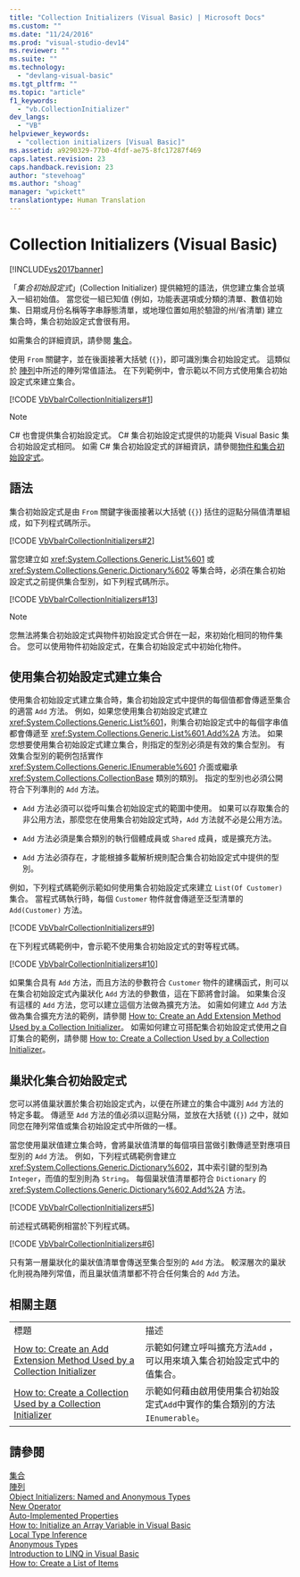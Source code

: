 ```yaml
---
title: "Collection Initializers (Visual Basic) | Microsoft Docs"
ms.custom: ""
ms.date: "11/24/2016"
ms.prod: "visual-studio-dev14"
ms.reviewer: ""
ms.suite: ""
ms.technology: 
  - "devlang-visual-basic"
ms.tgt_pltfrm: ""
ms.topic: "article"
f1_keywords: 
  - "vb.CollectionInitializer"
dev_langs: 
  - "VB"
helpviewer_keywords: 
  - "collection initializers [Visual Basic]"
ms.assetid: a9290329-77b0-4fdf-ae75-8fc17287f469
caps.latest.revision: 23
caps.handback.revision: 23
author: "stevehoag"
ms.author: "shoag"
manager: "wpickett"
translationtype: Human Translation
---
```

# Collection Initializers (Visual Basic)
[!INCLUDE[vs2017banner](../../../../csharp/includes/vs2017banner.md)]

「*集合初始設定式*」\(Collection Initializer\) 提供縮短的語法，供您建立集合並填入一組初始值。  當您從一組已知值 \(例如，功能表選項或分類的清單、數值初始集、日期或月份名稱等字串靜態清單，或地理位置如用於驗證的州\/省清單\) 建立集合時，集合初始設定式會很有用。  
  
 如需集合的詳細資訊，請參閱 [集合](../Topic/Collections%20\(C%23%20and%20Visual%20Basic\).md)。  
  
 使用 `From` 關鍵字，並在後面接著大括號 \(`{}`\)，即可識別集合初始設定式。  這類似於 [陣列](../../../../visual-basic/programming-guide/language-features/arrays/index.md)中所述的陣列常值語法。  在下列範例中，會示範以不同方式使用集合初始設定式來建立集合。  
  
 [!CODE [VbVbalrCollectionInitializers#1](../CodeSnippet/VS_Snippets_VBCSharp/VbVbalrCollectionInitializers#1)]  
  
> [!NOTE]
>  C\# 也會提供集合初始設定式。  C\# 集合初始設定式提供的功能與 Visual Basic 集合初始設定式相同。  如需 C\# 集合初始設定式的詳細資訊，請參閱[物件和集合初始設定式](../../../../csharp/programming-guide/classes-and-structs/object-and-collection-initializers.md)。  
  
## 語法  
 集合初始設定式是由 `From` 關鍵字後面接著以大括號 \(`{}`\) 括住的逗點分隔值清單組成，如下列程式碼所示。  
  
 [!CODE [VbVbalrCollectionInitializers#2](../CodeSnippet/VS_Snippets_VBCSharp/VbVbalrCollectionInitializers#2)]  
  
 當您建立如 <xref:System.Collections.Generic.List%601> 或 <xref:System.Collections.Generic.Dictionary%602> 等集合時，必須在集合初始設定式之前提供集合型別，如下列程式碼所示。  
  
 [!CODE [VbVbalrCollectionInitializers#13](../CodeSnippet/VS_Snippets_VBCSharp/VbVbalrCollectionInitializers#13)]  
  
> [!NOTE]
>  您無法將集合初始設定式與物件初始設定式合併在一起，來初始化相同的物件集合。  您可以使用物件初始設定式，在集合初始設定式中初始化物件。  
  
## 使用集合初始設定式建立集合  
 使用集合初始設定式建立集合時，集合初始設定式中提供的每個值都會傳遞至集合的適當 `Add` 方法。  例如，如果您使用集合初始設定式建立 <xref:System.Collections.Generic.List%601>，則集合初始設定式中的每個字串值都會傳遞至 <xref:System.Collections.Generic.List%601.Add%2A> 方法。  如果您想要使用集合初始設定式建立集合，則指定的型別必須是有效的集合型別。  有效集合型別的範例包括實作 <xref:System.Collections.Generic.IEnumerable%601> 介面或繼承 <xref:System.Collections.CollectionBase> 類別的類別。  指定的型別也必須公開符合下列準則的 `Add` 方法。  
  
-   `Add` 方法必須可以從呼叫集合初始設定式的範圍中使用。  如果可以存取集合的非公用方法，那麼您在使用集合初始設定式時，`Add` 方法就不必是公用方法。  
  
-   `Add` 方法必須是集合類別的執行個體成員或 `Shared` 成員，或是擴充方法。  
  
-   `Add` 方法必須存在，才能根據多載解析規則配合集合初始設定式中提供的型別。  
  
 例如，下列程式碼範例示範如何使用集合初始設定式來建立 `List(Of Customer)` 集合。  當程式碼執行時，每個 `Customer` 物件就會傳遞至泛型清單的 `Add(Customer)` 方法。  
  
 [!CODE [VbVbalrCollectionInitializers#9](../CodeSnippet/VS_Snippets_VBCSharp/VbVbalrCollectionInitializers#9)]  
  
 在下列程式碼範例中，會示範不使用集合初始設定式的對等程式碼。  
  
 [!CODE [VbVbalrCollectionInitializers#10](../CodeSnippet/VS_Snippets_VBCSharp/VbVbalrCollectionInitializers#10)]  
  
 如果集合具有 `Add` 方法，而且方法的參數符合 `Customer` 物件的建構函式，則可以在集合初始設定式內巢狀化 `Add` 方法的參數值，這在下節將會討論。  如果集合沒有這樣的 `Add` 方法，您可以建立這個方法做為擴充方法。  如需如何建立 `Add` 方法做為集合擴充方法的範例，請參閱 [How to: Create an Add Extension Method Used by a Collection Initializer](../../../../visual-basic/programming-guide/language-features/collection-initializers/how-to-create-an-add-extension-method-used-by-a-collection-initializer.md)。  如需如何建立可搭配集合初始設定式使用之自訂集合的範例，請參閱 [How to: Create a Collection Used by a Collection Initializer](../../../../visual-basic/programming-guide/language-features/collection-initializers/how-to-create-a-collection-used-by-a-collection-initializer.md)。  
  
## 巢狀化集合初始設定式  
 您可以將值巢狀置於集合初始設定式內，以便在所建立的集合中識別 `Add` 方法的特定多載。  傳遞至 `Add` 方法的值必須以逗點分隔，並放在大括號 \(`{}`\) 之中，就如同您在陣列常值或集合初始設定式中所做的一樣。  
  
 當您使用巢狀值建立集合時，會將巢狀值清單的每個項目當做引數傳遞至對應項目型別的 `Add` 方法。  例如，下列程式碼範例會建立 <xref:System.Collections.Generic.Dictionary%602>，其中索引鍵的型別為 `Integer`，而值的型別則為 `String`。  每個巢狀值清單都符合 `Dictionary` 的 <xref:System.Collections.Generic.Dictionary%602.Add%2A> 方法。  
  
 [!CODE [VbVbalrCollectionInitializers#5](../CodeSnippet/VS_Snippets_VBCSharp/VbVbalrCollectionInitializers#5)]  
  
 前述程式碼範例相當於下列程式碼。  
  
 [!CODE [VbVbalrCollectionInitializers#6](../CodeSnippet/VS_Snippets_VBCSharp/VbVbalrCollectionInitializers#6)]  
  
 只有第一層巢狀化的巢狀值清單會傳送至集合型別的 `Add` 方法。  較深層次的巢狀化則視為陣列常值，而且巢狀值清單都不符合任何集合的 `Add` 方法。  
  
## 相關主題  
  
|||  
|-|-|  
|標題|描述|  
|[How to: Create an Add Extension Method Used by a Collection Initializer](../../../../visual-basic/programming-guide/language-features/collection-initializers/how-to-create-an-add-extension-method-used-by-a-collection-initializer.md)|示範如何建立呼叫擴充方法`Add` ，可以用來填入集合初始設定式中的值集合。|  
|[How to: Create a Collection Used by a Collection Initializer](../../../../visual-basic/programming-guide/language-features/collection-initializers/how-to-create-a-collection-used-by-a-collection-initializer.md)|示範如何藉由啟用使用集合初始設定式`Add`中實作的集合類別的方法`IEnumerable`。|  
  
## 請參閱  
 [集合](../Topic/Collections%20\(C%23%20and%20Visual%20Basic\).md)   
 [陣列](../../../../visual-basic/programming-guide/language-features/arrays/index.md)   
 [Object Initializers: Named and Anonymous Types](../../../../visual-basic/programming-guide/language-features/objects-and-classes/object-initializers-named-and-anonymous-types.md)   
 [New Operator](../../../../visual-basic/language-reference/operators/new-operator.md)   
 [Auto\-Implemented Properties](../../../../visual-basic/programming-guide/language-features/procedures/auto-implemented-properties.md)   
 [How to: Initialize an Array Variable in Visual Basic](../../../../visual-basic/programming-guide/language-features/arrays/how-to-initialize-an-array-variable.md)   
 [Local Type Inference](../../../../visual-basic/programming-guide/language-features/variables/local-type-inference.md)   
 [Anonymous Types](../../../../visual-basic/programming-guide/language-features/objects-and-classes/anonymous-types.md)   
 [Introduction to LINQ in Visual Basic](../../../../visual-basic/programming-guide/language-features/linq/introduction-to-linq.md)   
 [How to: Create a List of Items](../../../../visual-basic/programming-guide/concepts/linq/how-to-create-a-list-of-items.md)